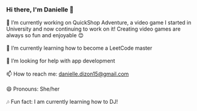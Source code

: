 ### Hi there, I'm Danielle 👋

<!--
**ddizon3/ddizon3** is a ✨ _special_ ✨ repository because its `README.md` (this file) appears on your GitHub profile. -->

🔭 I’m currently working on QuickShop Adventure, a video game I started in University and now continuing to work on it! Creating video games are always so fun and enjoyable 😊 <br></br>
🌱 I’m currently learning how to become a LeetCode master <br></br>
🤔 I’m looking for help with app development <br></br>
📫 How to reach me: danielle.dizon15@gmail.com <br></br>
😄 Pronouns: She/her <br></br>
🎶 Fun fact: I am currently learning how to DJ!
